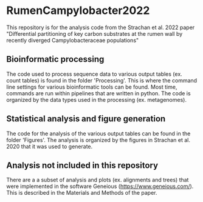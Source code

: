 # RumenCampylobacter2022
This repository is for the analysis code from the Strachan et al. 2022 paper "Differential partitioning of key carbon substrates at the rumen wall by recently diverged Campylobacteraceae populations"

## Bioinformatic processing
The code used to process sequence data to various output tables (ex. count tables) is found in the folder 'Processing'. This is where the command line settings for various bioinformatic tools can be found. Most time, commands are run within pipelines that are written in python. The code is organized by the data types used in the processing (ex. metagenomes).

## Statistical analysis and figure generation
The code for the analysis of the various output tables can be found in the folder 'Figures'. The analysis is organized by the figures in Strachan et al. 2020 that it was used to generate.

## Analysis not included in this repository
There are a a subset of analysis and plots (ex. alignments and trees) that were implemented in the software Geneious (https://www.geneious.com/). This is described in the Materials and Methods of the paper.
